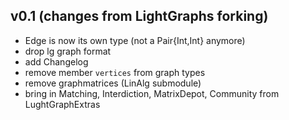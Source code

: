 ## v0.1 (changes from LightGraphs forking)
- Edge is now its own type (not a Pair{Int,Int} anymore)
- drop lg graph format
- add Changelog
- remove member `vertices` from graph types
- remove graphmatrices (LinAlg submodule)
- bring in Matching, Interdiction, MatrixDepot, Community from LughtGraphExtras
